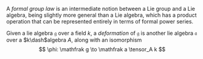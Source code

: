 A *formal group law* is an intermediate notion between a Lie group and a Lie algebra, being slightly more general than a Lie algebra, which has a product operation that can be represented entirely in terms of formal power series.

Given a lie algebra $\mathfrak g$ over a field $k$, a *deformation* of $\mathfrak g$ is another lie algebra $\mathfrak a$ over a $k\dash$algebra $A$, along with an isomorphism
$$
\phi: \mathfrak g \to \mathfrak a \tensor_A k
$$